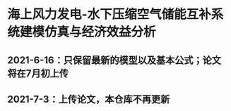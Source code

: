 # 海上风力发电-水下压缩空气储能互补系统建模仿真与经济效益分析

2021-6-16：只保留最新的模型以及基本公式；论文将在7月初上传
----
2021-7-3：上传论文，本仓库不再更新
----
